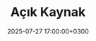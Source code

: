 ---
title: Açık Kaynak
slug: "open-source"
date: 2025-07-27 17:00:00+0300
description: 
image:

# Badge style
style:
    background: "#3EAF7C"
    color: "#FFFFFF"
---